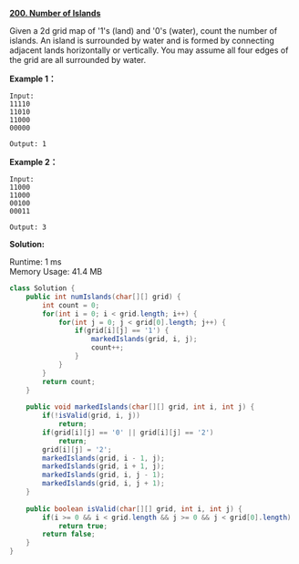 **[200. Number of Islands](https://leetcode.com/problems/number-of-islands/)**

Given a 2d grid map of '1's (land) and '0's (water), count the number of islands. An island is surrounded by water and is formed by connecting adjacent lands horizontally or vertically. You may assume all four edges of the grid are all surrounded by water.

**Example 1：**

```
Input:
11110
11010
11000
00000

Output: 1

```

**Example 2：**

```
Input:
11000
11000
00100
00011

Output: 3

```

**Solution:**

Runtime: 1 ms<br/>
Memory Usage: 41.4 MB

```java
class Solution {
    public int numIslands(char[][] grid) {
        int count = 0;
        for(int i = 0; i < grid.length; i++) {
            for(int j = 0; j < grid[0].length; j++) {
                if(grid[i][j] == '1') {
                    markedIslands(grid, i, j);
                    count++;
                }
            }
        }
        return count;
    }
    
    public void markedIslands(char[][] grid, int i, int j) {
        if(!isValid(grid, i, j))
            return; 
        if(grid[i][j] == '0' || grid[i][j] == '2')
            return;
        grid[i][j] = '2';
        markedIslands(grid, i - 1, j);
        markedIslands(grid, i + 1, j);
        markedIslands(grid, i, j - 1);
        markedIslands(grid, i, j + 1);
    }
    
    public boolean isValid(char[][] grid, int i, int j) {
        if(i >= 0 && i < grid.length && j >= 0 && j < grid[0].length)
            return true;
        return false;
    }
}

```


